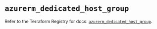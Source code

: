 # `azurerm_dedicated_host_group`

Refer to the Terraform Registry for docs: [`azurerm_dedicated_host_group`](https://registry.terraform.io/providers/hashicorp/azurerm/3.92.0/docs/resources/dedicated_host_group).
